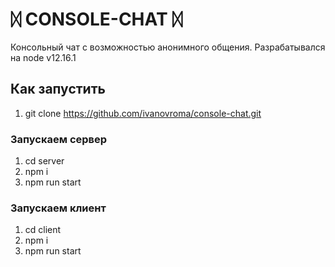 # ᛞ CONSOLE-CHAT ᛞ
Консольный чат с возможностью анонимного общения. Разрабатывался на node v12.16.1

## Как запустить
1. git clone https://github.com/ivanovroma/console-chat.git

### Запускаем сервер
1. cd server
2. npm i
3. npm run start

### Запускаем клиент
1. cd client
2. npm i
3. npm run start
